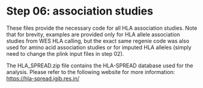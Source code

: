 # Step 06: association studies

These files provide the necessary code for all HLA association studies. Note that for brevity, examples are provided only for HLA allele association studies from WES HLA calling, but the exact same regenie code was also used for amino acid association studies or for imputed HLA alleles (simply need to change the plink input files in step 02).

The HLA_SPREAD.zip file contains the HLA-SPREAD database used for the analysis. Please refer to the following website for more information: https://hla-spread.igib.res.in/

